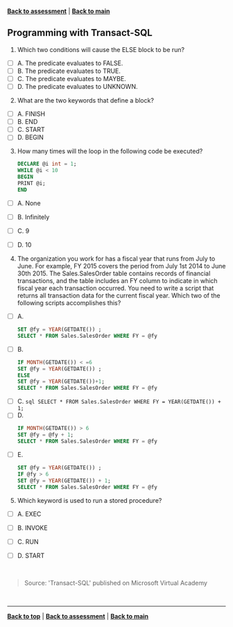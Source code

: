 <a id="top" />

<br/>


[**Back to assessment**](./assessment.md) |   [**Back to main**](../README.md) 

## Programming with Transact-SQL


1. Which two conditions will cause the ELSE block to be run?
- [ ] A. 	The predicate evaluates to FALSE.
- [ ] B. 	The predicate evaluates to TRUE.
- [ ] C. 	The predicate evaluates to MAYBE.
- [ ] D. 	The predicate evaluates to UNKNOWN.
	
2. What are the two keywords that define a block?
- [ ] A. 	FINISH
- [ ] B. 	END
- [ ] C. 	START
- [ ] D. 	BEGIN
	
3. How many times will the loop in the following code be executed?
    ```sql
    DECLARE @i int = 1;
    WHILE @i < 10
    BEGIN
    PRINT @i;
    END
    ```
- [ ] A. 	None
- [ ] B. 	Infinitely
- [ ] C. 	9
- [ ] D. 	10
	
	
4. The organization you work for has a fiscal year that runs from July to June. For example, FY 2015 covers the period from July 1st 2014 to June 30th 2015. The Sales.SalesOrder table contains records of financial transactions, and the table includes an FY column to indicate in which fiscal year each transaction occurred.
You need to write a script that returns all transaction data for the current fiscal year. Which two of the following scripts accomplishes this?
- [ ] A. 
    ```sql	DECLARE @fy int;
	SET @fy = YEAR(GETDATE()) ;
	SELECT * FROM Sales.SalesOrder WHERE FY = @fy
    ```
- [ ] B. 
    ```sql	DECLARE @fy int;
	IF MONTH(GETDATE()) < =6
	SET @fy = YEAR(GETDATE()) ;
	ELSE
	SET @fy = YEAR(GETDATE())+1;
	SELECT * FROM Sales.SalesOrder WHERE FY = @fy
    ```
- [ ] C. 
    ```sql SELECT * FROM Sales.SalesOrder WHERE FY = YEAR(GETDATE()) + 1; ```
- [ ] D. 
    ```sql	DECLARE @fy int = YEAR(GETDATE()) ;
	IF MONTH(GETDATE()) > 6
	SET @fy = @fy + 1;
	SELECT * FROM Sales.SalesOrder WHERE FY = @fy 
    ```
- [ ] E. 
    ```sql	DECLARE @fy int;
	SET @fy = YEAR(GETDATE()) ;
	IF @fy > 6
	SET @fy = YEAR(GETDATE()) + 1;
	SELECT * FROM Sales.SalesOrder WHERE FY = @fy
    ```
	
5. Which keyword is used to run a stored procedure?
- [ ] A. 	EXEC
- [ ] B. 	INVOKE
- [ ] C. 	RUN
- [ ] D. 	START




<br/>

> Source: 'Transact-SQL' published on Microsoft Virtual Academy

<br/>

------

[**Back to top**](#top) | [**Back to assessment**](./assessment.md) | [**Back to main**](../README.md) 
